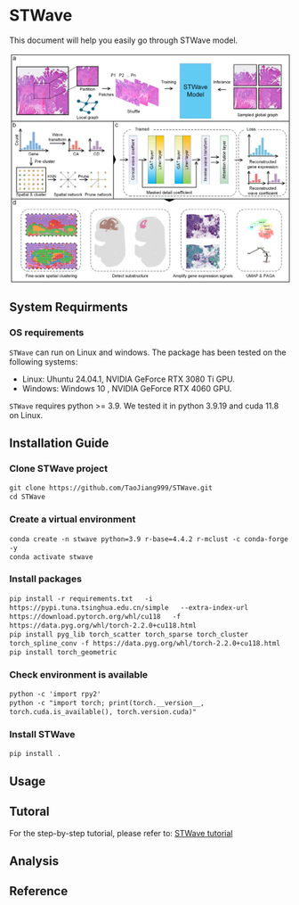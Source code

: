 # STWave

This document will help you easily go through STWave model.

![](./overview.png)

## System Requirments

### OS requirements

```STWave``` can run on Linux and windows. The package has been tested on the following systems:

- Linux: Uhuntu 24.04.1, NVIDIA GeForce RTX 3080 Ti GPU.
- Windows: Windows 10 ,  NVIDIA GeForce RTX 4060 GPU.

```STWave``` requires python >= 3.9. We tested it in python 3.9.19 and cuda 11.8 on Linux.

## Installation Guide

### Clone STWave project

```shell
git clone https://github.com/TaoJiang999/STWave.git
cd STWave
```

### Create a virtual environment

```shell
conda create -n stwave python=3.9 r-base=4.4.2 r-mclust -c conda-forge -y
conda activate stwave
```

### Install packages

```shell
pip install -r requirements.txt   -i https://pypi.tuna.tsinghua.edu.cn/simple   --extra-index-url https://download.pytorch.org/whl/cu118   -f https://data.pyg.org/whl/torch-2.2.0+cu118.html
pip install pyg_lib torch_scatter torch_sparse torch_cluster torch_spline_conv -f https://data.pyg.org/whl/torch-2.2.0+cu118.html
pip install torch_geometric
```

### Check environment is available

```shell
python -c 'import rpy2'
python -c "import torch; print(torch.__version__, torch.cuda.is_available(), torch.version.cuda)"
```

### Install STWave
```shell
pip install .
```
## Usage
## Tutoral
For the step-by-step tutorial, please refer to: [STWave tutorial](https://github.com/TaoJiang999/STWave/tree/main/Tutorial)
## Analysis
## Reference